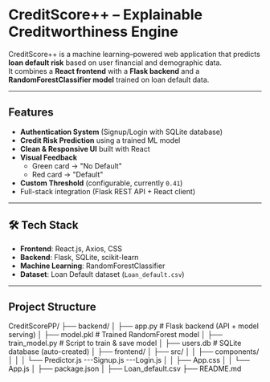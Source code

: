 # CreditScore++ – Explainable Creditworthiness Engine

CreditScore++ is a machine learning–powered web application that predicts **loan default risk** based on user financial and demographic data.  
It combines a **React frontend** with a **Flask backend** and a **RandomForestClassifier model** trained on loan default data.  

---

##  Features

-  **Authentication System** (Signup/Login with SQLite database)
- **Credit Risk Prediction** using a trained ML model
-  **Clean & Responsive UI** built with React
- **Visual Feedback**  
  - Green card → "No Default"  
  - Red card → "Default"
-  **Custom Threshold** (configurable, currently `0.41`)
-  Full-stack integration (Flask REST API + React client)

---

## 🛠️ Tech Stack

- **Frontend**: React.js, Axios, CSS  
- **Backend**: Flask, SQLite, scikit-learn  
- **Machine Learning**: RandomForestClassifier  
- **Dataset**: Loan Default dataset (`Loan_default.csv`)  

---

## Project Structure
CreditScorePP/
├── backend/
│ ├── app.py # Flask backend (API + model serving)
│ ├── model.pkl # Trained RandomForest model
│ ├── train_model.py # Script to train & save model
│ ├── users.db # SQLite database (auto-created)
│
├── frontend/
│ ├── src/
│ │ ├── components/
│ │ │ └── Predictor.js 
      ---Signup.js
      ---Login.js
│ │ ├── App.css
│ │ └── App.js
│ ├── package.json
│
├── Loan_default.csv 
├── README.md 



